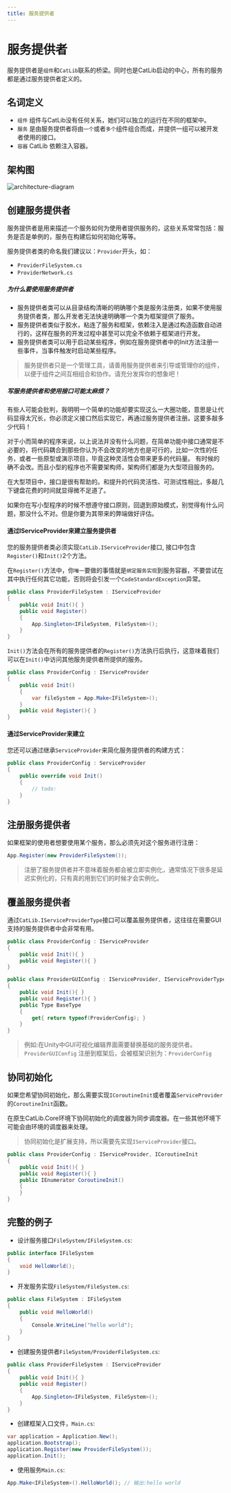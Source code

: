 ```yaml
---
title: 服务提供者
---
```


# 服务提供者

服务提供者是`组件`和`CatLib`联系的桥梁。同时也是CatLib启动的中心，所有的服务都是通过服务提供者定义的。

## 名词定义

- `组件` 组件与CatLib没有任何关系，她们可以独立的运行在不同的框架中。
- `服务` 是由服务提供者将由`一个`或者`多个`组件组合而成，并提供一组可以被开发者使用的接口。
- `容器` CatLib 依赖注入容器。

## 架构图

<img src="../imgs/architecture-diagram.svg" alt="architecture-diagram" style="max-width:1200px;">

## 创建服务提供者

服务提供者是用来描述一个服务如何为使用者提供服务的，这些关系常常包括：服务是否是单例的，服务在构建后如何初始化等等。

服务提供者类的命名我们建议以：`Provider`开头，如：

- `ProviderFileSystem.cs`
- `ProviderNetwork.cs`

##### 为什么要使用服务提供者

- 服务提供者类可以从目录结构清晰的明确哪个类是服务注册类，如果不使用服务提供者类，那么开发者无法快速明确哪一个类为框架提供了服务。
- 服务提供者类似于胶水，粘连了服务和框架，依赖注入是通过构造函数自动进行的，这样在服务的开发过程中甚至可以完全不依赖于框架进行开发。
- 服务提供者类可以用于启动某些程序，例如在服务提供者中的Init方法注册一些事件，当事件触发时启动某些程序。

> 服务提供者只是一个管理工具，请善用服务提供者来引导或管理你的组件，以便于组件之间互相组合和协作。请充分发挥你的想象吧！

##### 写服务提供者和使用接口可能太麻烦？

有些人可能会批判，我明明一个简单的功能却要实现这么一大圈功能，意思是让代码显得太冗长，你必须定义接口然后实现它，再通过服务提供者注册。这要多敲多少代码！

对于小而简单的程序来说，以上说法并没有什么问题，在简单功能中接口通常是不必要的，将代码耦合到那些你认为不会改变的地方也是可行的，比如一次性的任务，或者一些原型或演示项目，毕竟这种灵活性会带来更多的代码量。
有时候的确不会改。而且小型的程序也不需要架构师，架构师们都是为大型项目服务的。

在大型项目中，接口是很有帮助的。和提升的代码灵活性、可测试性相比，多敲几下键盘花费的时间就显得微不足道了。

如果你在写小型程序的时候不想遵守接口原则，回退到原始模式，别觉得有什么问题，那没什么不对。但是你要为其带来的弊端做好评估。

#### 通过IServiceProvider来建立服务提供者

您的服务提供者类必须实现`CatLib.IServiceProvider`接口, 接口中包含`Register()`和`Init()`2个方法。

在`Register()`方法中，你`唯一`要做的事情就是`绑定服务实现`到服务容器，不要尝试在其中执行任何其它功能，否则将会引发一个`CodeStandardException`异常。

``` csharp
public class ProviderFileSystem : IServiceProvider
{
    public void Init(){ }
    public void Register()
    {
        App.Singleton<IFileSystem, FileSystem>();
    }
}
```

`Init()`方法会在所有的服务提供者的`Register()`方法执行后执行，这意味着我们可以在`Init()`中访问其他服务提供者所提供的服务。

``` csharp
public class ProviderConfig : IServiceProvider
{
    public void Init()
    { 
        var fileSystem = App.Make<IFileSystem>();
    }
    public void Register(){ }
}
```

#### 通过ServiceProvider来建立

您还可以通过继承`ServiceProvider`来简化服务提供者的构建方式：

``` csharp
public class ProviderConfig : ServiceProvider
{
    public override void Init()
    { 
        // todo: 
    }
}
```

## 注册服务提供者

如果框架的使用者想要使用某个服务，那么必须先对这个服务进行注册：

``` csharp
App.Register(new ProviderFileSystem());
```

> 注册了服务提供者并不意味着服务都会被立即实例化，通常情况下很多是延迟实例化的，只有真的用到它们的时候才会实例化。

## 覆盖服务提供者

通过`CatLib.IServiceProviderType`接口可以覆盖服务提供者，这往往在需要GUI支持的服务提供者中会非常有用。

```csharp
public class ProviderConfig : IServiceProvider
{
    public void Init(){ }
    public void Register(){ }
}
```

```csharp
public class ProviderGUIConfig : IServiceProvider, IServiceProviderType
{
    public void Init(){ }
    public void Register(){ }
    public Type BaseType 
    { 
        get{ return typeof(ProviderConfig); }
    }
}
```

> 例如:在Unity中GUI可视化编辑界面需要替换基础的服务提供者。
> `ProviderGUIConfig` 注册到框架后，会被框架识别为：`ProviderConfig`

## 协同初始化

如果您希望协同初始化，那么需要实现`ICoroutineInit`或者覆盖`ServiceProvider`的`CoroutineInit`函数。

在原生CatLib.Core环境下协同初始化的调度器为同步调度器。在一些其他环境下可能会由环境的调度器来处理。

> 协同初始化是扩展支持，所以需要先实现`IServiceProvider`接口。

```csharp
public class ProviderConfig : IServiceProvider, ICoroutineInit
{
    public void Init(){ }
    public void Register(){ }
    public IEnumerator CoroutineInit()
    {
    }
}
```

## 完整的例子

- 设计服务接口`FileSystem/IFileSystem.cs`:
```csharp
public interface IFileSystem
{
    void HelloWorld();
}
```

- 开发服务实现`FileSystem/FileSystem.cs`:
```csharp
public class FileSystem : IFileSystem
{
    public void HelloWorld()
    {
        Console.WriteLine("hello world");
    }
}
```

- 创建服务提供者`FileSystem/ProviderFileSystem.cs`:
``` csharp
public class ProviderFileSystem : IServiceProvider
{
    public void Init(){ }
    public void Register()
    {
        App.Singleton<IFileSystem, FileSystem>();
    }
}
```

- 创建框架入口文件，`Main.cs`:
```csharp
var application = Application.New();
application.Bootstrap();
application.Register(new ProviderFileSystem());
application.Init();
```

- 使用服务`Main.cs`:
```csharp
App.Make<IFileSystem>().HelloWorld(); // 输出:hello world
```
